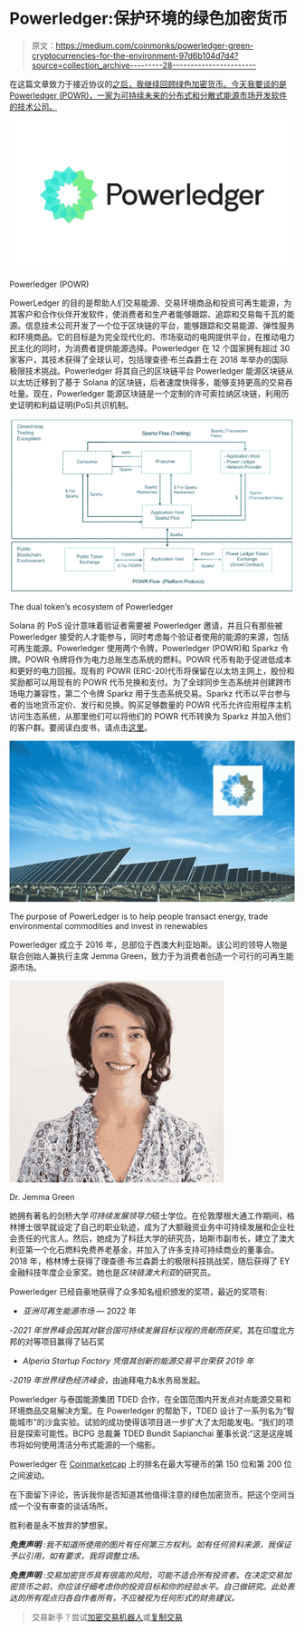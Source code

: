# Powerledger:保护环境的绿色加密货币

> 原文：<https://medium.com/coinmonks/powerledger-green-cryptocurrencies-for-the-environment-97d6b104d7d4?source=collection_archive---------28----------------------->

在这篇文章致力于接近协议的[之后，我继续回顾绿色加密货币。今天我要谈的是 Powerledger (POWR)，一家为可持续未来的分布式和分散式能源市场开发软件的技术公司。](/block6/near-protocol-green-cryptocurrencies-for-the-environment-511309dd3059)

![](img/d02f119585dbafb07391cd59ace0e0c7.png)

Powerledger (POWR)

PowerLedger 的目的是帮助人们交易能源、交易环境商品和投资可再生能源，为其客户和合作伙伴开发软件，使消费者和生产者能够跟踪、追踪和交易每千瓦的能源。‍信息技术公司开发了一个位于区块链的平台，能够跟踪和交易能源、弹性服务和环境商品。它的目标是为完全现代化的、市场驱动的电网提供平台，在推动电力民主化的同时，为消费者提供能源选择。Powerledger 在 12 个国家拥有超过 30 家客户，其技术获得了全球认可，包括理查德·布兰森爵士在 2018 年举办的国际极限技术挑战。Powerledger 将其自己的区块链平台 Powerledger 能源区块链从以太坊迁移到了基于 Solana 的区块链，后者速度快得多，能够支持更高的交易吞吐量。现在，Powerledger 能源区块链是一个定制的许可索拉纳区块链，利用历史证明和利益证明(PoS)共识机制。

![](img/0bf4c379f1cde41e855e9d74bb4e0ddd.png)

The dual token’s ecosystem of Powerledger

Solana 的 PoS 设计意味着验证者需要被 Powerledger 邀请，并且只有那些被 Powerledger 接受的人才能参与，同时考虑每个验证者使用的能源的来源，包括可再生能源。Powerledger 使用两个令牌，Powerledger (POWR)和 Sparkz 令牌。POWR 令牌将作为电力总账生态系统的燃料。POWR 代币有助于促进低成本和更好的电力回报。现有的 POWR (ERC-20)代币将保留在以太坊主网上，股份和奖励都可以用现有的 POWR 代币兑换和支付。为了全球同步生态系统并创建跨市场电力兼容性，第二个令牌 Sparkz 用于生态系统交易。Sparkz 代币以平台参与者的当地货币定价、发行和兑换。购买足够数量的 POWR 代币允许应用程序主机访问生态系统，从那里他们可以将他们的 POWR 代币转换为 Sparkz 并加入他们的客户群。要阅读白皮书，请点击[这里](https://www.powerledger.io/company/power-ledger-whitepaper)。

![](img/e807c865555d7a5a3b71e49d5ce5acbf.png)

The purpose of PowerLedger is to help people transact energy, trade environmental commodities and invest in renewables

Powerledger 成立于 2016 年，总部位于西澳大利亚珀斯。该公司的领导人物是联合创始人兼执行主席 Jemma Green，致力于为消费者创造一个可行的可再生能源市场。

![](img/ba2d79c701dfb3a186e3c08ed9a8283b.png)

Dr. Jemma Green

她拥有著名的剑桥大学*可持续发展领导力*硕士学位。在伦敦摩根大通工作期间，格林博士很早就设定了自己的职业轨迹，成为了大额融资业务中可持续发展和企业社会责任的代言人。然后，她成为了科廷大学的研究员，珀斯市副市长，建立了澳大利亚第一个化石燃料免费养老基金，并加入了许多支持可持续商业的董事会。2018 年，格林博士获得了理查德·布兰森爵士的极限科技挑战奖，随后获得了 EY 金融科技年度企业家奖。她也是*区块链澳大利亚*的研究员。

Powerledger 已经自豪地获得了众多知名组织颁发的奖项，最近的奖项有:

- *亚洲可再生能源市场* — 2022 年

-*2021 年世界峰会因其对联合国可持续发展目标议程的贡献而获奖*，其在印度北方邦的对等项目赢得了钻石奖

- *Alperia Startup Factory 凭借其创新的能源交易平台荣获 2019 年*

-*2019 年世界绿色经济峰会*，由迪拜电力&水务局发起。

Powerledger 与泰国能源集团 TDED 合作，在全国范围内开发点对点能源交易和环境商品交易解决方案。在 Powerledger 的帮助下，TDED 设计了一系列名为“智能城市”的沙盒实验。试验的成功使得该项目进一步扩大了太阳能发电。“我们的项目是探索可能性。BCPG 总裁兼 TDED Bundit Sapianchai 董事长说:“这是这座城市将如何使用清洁分布式能源的一个缩影。

Powerledger 在 [Coinmarketcap](https://coinmarketcap.com/currencies/power-ledger/) 上的排名在最大写硬币的第 150 位和第 200 位之间波动。

在下面留下评论，告诉我你是否知道其他值得注意的绿色加密货币。把这个空间当成一个没有审查的谈话场所。

胜利者是永不放弃的梦想家。

***免责声明*** *:我不知道所使用的图片有任何第三方权利。如有任何资料来源，我保证予以引用，如有要求，我将调整立场。*

***免责声明*** *:交易加密货币具有很高的风险，可能不适合所有投资者。在决定交易加密货币之前，你应该仔细考虑你的投资目标和你的经验水平。自己做研究。此处表达的所有观点归各自作者所有，不应被视为任何形式的财务建议。*

> 交易新手？尝试[加密交易机器人](/coinmonks/crypto-trading-bot-c2ffce8acb2a)或[复制交易](/coinmonks/top-10-crypto-copy-trading-platforms-for-beginners-d0c37c7d698c)